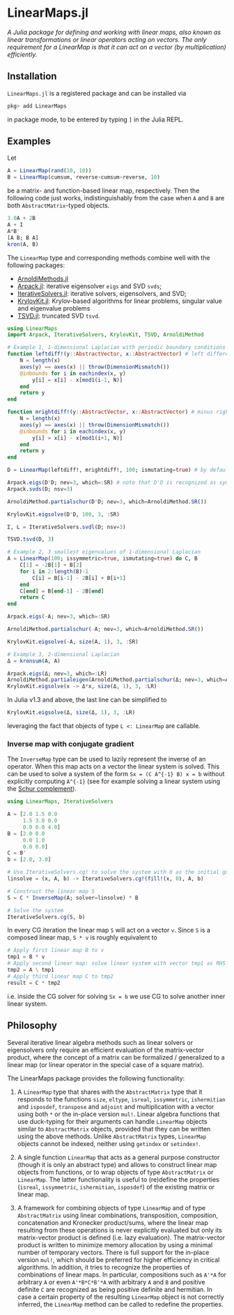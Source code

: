 # LinearMaps.jl

*A Julia package for defining and working with linear maps, also known as linear transformations or linear operators acting on vectors. The only requirement for a LinearMap is that it can act on a vector (by multiplication) efficiently.*

## Installation

`LinearMaps.jl` is a registered package and can be installed via

```julia
pkg> add LinearMaps
```

in package mode, to be entered by typing `]` in the Julia REPL.

## Examples

Let

```julia
A = LinearMap(rand(10, 10))
B = LinearMap(cumsum, reverse∘cumsum∘reverse, 10)
```

be a matrix- and function-based linear map, respectively. Then the following code just works,
indistinguishably from the case when `A` and `B` are both `AbstractMatrix`-typed objects.

```julia
3.0A + 2B
A + I
A*B'
[A B; B A]
kron(A, B)
```

The `LinearMap` type and corresponding methods combine well with the following packages:

* [ArnoldiMethods.jl](https://github.com/haampie/ArnoldiMethod.jl)
* [Arpack.jl](https://github.com/JuliaLinearAlgebra/Arpack.jl): iterative eigensolver
  `eigs` and SVD `svds`;
* [IterativeSolvers.jl](https://github.com/JuliaMath/IterativeSolvers.jl): iterative
  solvers, eigensolvers, and SVD;
* [KrylovKit.jl](https://github.com/Jutho/KrylovKit.jl): Krylov-based algorithms for linear
  problems, singular value and eigenvalue problems
* [TSVD.jl](https://github.com/andreasnoack/TSVD.jl): truncated SVD `tsvd`.

```julia
using LinearMaps
import Arpack, IterativeSolvers, KrylovKit, TSVD, ArnoldiMethod

# Example 1, 1-dimensional Laplacian with periodic boundary conditions
function leftdiff!(y::AbstractVector, x::AbstractVector) # left difference assuming periodic boundary conditions
    N = length(x)
    axes(y) == axes(x) || throw(DimensionMismatch())
    @inbounds for i in eachindex(x, y)
        y[i] = x[i] - x[mod1(i-1, N)]
    end
    return y
end

function mrightdiff!(y::AbstractVector, x::AbstractVector) # minus right difference
    N = length(x)
    axes(y) == axes(x) || throw(DimensionMismatch())
    @inbounds for i in eachindex(x, y)
        y[i] = x[i] - x[mod1(i+1, N)]
    end
    return y
end

D = LinearMap(leftdiff!, mrightdiff!, 100; ismutating=true) # by default has eltype(D) = Float64

Arpack.eigs(D'D; nev=3, which=:SR) # note that D'D is recognized as symmetric => real eigenfact
Arpack.svds(D; nsv=3)

ArnoldiMethod.partialschur(D'D; nev=3, which=ArnoldiMethod.SR())

KrylovKit.eigsolve(D'D, 100, 3, :SR)

Σ, L = IterativeSolvers.svdl(D; nsv=3)

TSVD.tsvd(D, 3)

# Example 2, 3 smallest eigenvalues of 1-dimensional Laplacian
A = LinearMap(100; issymmetric=true, ismutating=true) do C, B
    C[1] = -2B[1] + B[2]
    for i in 2:length(B)-1
        C[i] = B[i-1] - 2B[i] + B[i+1]
    end
    C[end] = B[end-1] - 2B[end]
    return C
end

Arpack.eigs(-A; nev=3, which=:SR)

ArnoldiMethod.partialschur(-A; nev=3, which=ArnoldiMethod.SR())

KrylovKit.eigsolve(-A, size(A, 1), 3, :SR)

# Example 3, 2-dimensional Laplacian
Δ = kronsum(A, A)

Arpack.eigs(Δ; nev=3, which=:LR)
ArnoldiMethod.partialeigen(ArnoldiMethod.partialschur(Δ; nev=3, which=ArnoldiMethod.LR())[1])
KrylovKit.eigsolve(x -> Δ*x, size(Δ, 1), 3, :LR)
```

In Julia v1.3 and above, the last line can be simplified to

```julia
KrylovKit.eigsolve(Δ, size(Δ, 1), 3, :LR)
```

leveraging the fact that objects of type `L <: LinearMap` are callable.

### Inverse map with conjugate gradient

The `InverseMap` type can be used to lazily represent the inverse of an operator.
When this map acts on a vector the linear system is solved. This can be used to solve a
system of the form ``Sx = (C A^{-1} B) x = b`` without explicitly computing ``A^{-1}``
(see for example solving a linear system using the
[Schur complement](https://en.wikipedia.org/wiki/Schur_complement#Application_to_solving_linear_equations)).

```julia
using LinearMaps, IterativeSolvers

A = [2.0 1.5 0.0
     1.5 3.0 0.0
     0.0 0.0 4.0]
B = [2.0 0.0
     0.0 1.0
     0.0 0.0]
C = B'
b = [2.0, 3.0]

# Use IterativeSolvers.cg! to solve the system with 0 as the initial guess
linsolve = (x, A, b) -> IterativeSolvers.cg!(fill!(x, 0), A, b)

# Construct the linear map S
S = C * InverseMap(A; solver=linsolve) * B

# Solve the system
IterativeSolvers.cg(S, b)
```

In every CG iteration the linear map `S` will act on a vector `v`. Since `S` is a composed
linear map, `S * v` is roughly equivalent to

```julia
# Apply first linear map B to v
tmp1 = B * v
# Apply second linear map: solve linear system with vector tmp1 as RHS
tmp2 = A \ tmp1
# Apply third linear map C to tmp2
result = C * tmp2
```

i.e. inside the CG solver for solving `Sx = b` we use CG to solve another inner linear
system.


## Philosophy

Several iterative linear algebra methods such as linear solvers or eigensolvers
only require an efficient evaluation of the matrix-vector product, where the
concept of a matrix can be formalized / generalized to a linear map (or linear
operator in the special case of a square matrix).

The LinearMaps package provides the following functionality:

1. A `LinearMap` type that shares with the `AbstractMatrix` type that it
   responds to the functions `size`, `eltype`, `isreal`, `issymmetric`,
   `ishermitian` and `isposdef`, `transpose` and `adjoint` and multiplication
   with a vector using both `*` or the in-place version `mul!`. Linear algebra
   functions that use duck-typing for their arguments can handle `LinearMap`
   objects similar to `AbstractMatrix` objects, provided that they can be
   written using the above methods. Unlike `AbstractMatrix` types, `LinearMap`
   objects cannot be indexed, neither using `getindex` or `setindex!`.

2. A single function `LinearMap` that acts as a general purpose
   constructor (though it is only an abstract type) and allows to construct
   linear map objects from functions, or to wrap objects of type
   `AbstractMatrix` or `LinearMap`. The latter functionality is useful to
   (re)define the properties (`isreal`, `issymmetric`, `ishermitian`,
   `isposdef`) of the existing matrix or linear map.

3. A framework for combining objects of type `LinearMap` and of type
   `AbstractMatrix` using linear combinations, transposition, composition,
   concatenation and Kronecker product/sums,
   where the linear map resulting from these operations is never explicitly
   evaluated but only its matrix-vector product is defined (i.e. lazy
   evaluation). The matrix-vector product is written to minimize memory
   allocation by using a minimal number of temporary vectors. There is full
   support for the in-place version `mul!`, which should be preferred for
   higher efficiency in critical algorithms. In addition, it tries to recognize
   the properties of combinations of linear maps. In particular, compositions
   such as `A'*A` for arbitrary `A` or even `A'*B*C*B'*A` with arbitrary `A`
   and `B` and positive definite `C` are recognized as being positive definite
   and hermitian. In case a certain property of the resulting `LinearMap`
   object is not correctly inferred, the `LinearMap` method can be called to
   redefine the properties.
